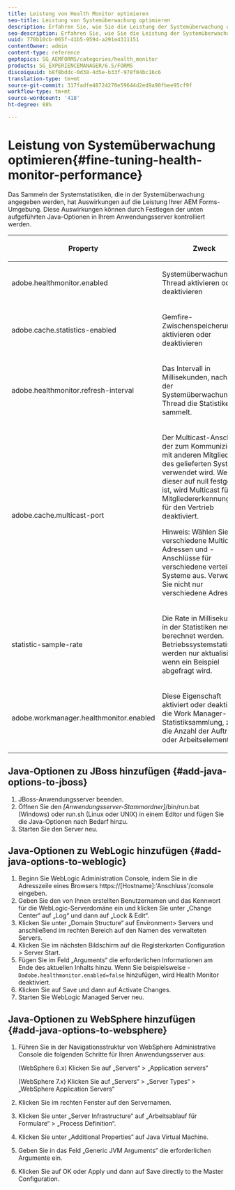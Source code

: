 ```yaml
---
title: Leistung von Health Monitor optimieren
seo-title: Leistung von Systemüberwachung optimieren
description: Erfahren Sie, wie Sie die Leistung der Systemüberwachung optimieren.
seo-description: Erfahren Sie, wie Sie die Leistung der Systemüberwachung optimieren.
uuid: 770b10cb-065f-41b5-9594-a291e4311151
contentOwner: admin
content-type: reference
geptopics: SG_AEMFORMS/categories/health_monitor
products: SG_EXPERIENCEMANAGER/6.5/FORMS
discoiquuid: b8f8bddc-0d38-4d5e-b33f-978f04bc16c6
translation-type: tm+mt
source-git-commit: 317fadfe48724270e59644d2ed9a90fbee95cf9f
workflow-type: tm+mt
source-wordcount: '418'
ht-degree: 88%

---
```



# Leistung von Systemüberwachung optimieren{#fine-tuning-health-monitor-performance}

Das Sammeln der Systemstatistiken, die in der Systemüberwachung angegeben werden, hat Auswirkungen auf die Leistung Ihrer AEM Forms-Umgebung. Diese Auswirkungen können durch Festlegen der unten aufgeführten Java-Optionen in Ihrem Anwendungsserver kontrolliert werden.

<table>
 <thead>
  <tr>
   <th><p>Property</p></th>
   <th><p>Zweck</p></th>
   <th><p>Standardwert</p></th>
  </tr>
 </thead>
 <tbody>
  <tr>
   <td><p>adobe.healthmonitor.enabled</p></td>
   <td><p>Systemüberwachung-Thread aktivieren oder deaktivieren</p></td>
   <td><p>true</p></td>
  </tr>
  <tr>
   <td><p>adobe.cache.statistics-enabled</p></td>
   <td><p>Gemfire-Zwischenspeicherung aktivieren oder deaktivieren</p></td>
   <td><p>true</p></td>
  </tr>
  <tr>
   <td><p>adobe.healthmonitor.refresh-interval</p></td>
   <td><p>Das Intervall in Millisekunden, nach dem der Systemüberwachung-Thread die Statistiken sammelt.</p></td>
   <td><p>10 Minuten (600.000 Millisekunden)</p></td>
  </tr>
  <tr>
   <td><p>adobe.cache.multicast-port</p></td>
   <td><p>Der Multicast-Anschluss, der zum Kommunizieren mit anderen Mitgliedern des gelieferten Systems verwendet wird. Wenn dieser auf null festgelegt ist, wird Multicast für die Mitgliedererkennung und für den Vertrieb deaktiviert. </p><p>Hinweis: Wählen Sie verschiedene Multicast-Adressen und -Anschlüsse für verschiedene verteilte Systeme aus. Verwenden Sie nicht nur verschiedene Adressen.</p></td>
   <td><p>Kein Standardwert. Gültige Werte reichen von 0 bis 65535.</p></td>
  </tr>
  <tr>
   <td><p>statistic-sample-rate</p></td>
   <td><p>Die Rate in Millisekunden, in der Statistiken neu berechnet werden. Betriebssystemstatistiken werden nur aktualisiert, wenn ein Beispiel abgefragt wird.</p></td>
   <td><p>600000</p></td>
  </tr>
  <tr>
   <td><p>adobe.workmanager.healthmonitor.enabled</p></td>
   <td><p>Diese Eigenschaft aktiviert oder deaktiviert die Work Manager-Statistiksammlung, z. B. die Anzahl der Aufträge oder Arbeitselemente.</p></td>
   <td><p>true</p></td>
  </tr>
 </tbody>
</table>

## Java-Optionen zu JBoss hinzufügen {#add-java-options-to-jboss}

1. JBoss-Anwendungsserver beenden.
1. Öffnen Sie den *[Anwendungsserver-Stammordner]*/bin/run.bat (Windows) oder run.sh (Linux oder UNIX) in einem Editor und fügen Sie die Java-Optionen nach Bedarf hinzu.
1. Starten Sie den Server neu.

## Java-Optionen zu WebLogic hinzufügen  {#add-java-options-to-weblogic}

1. Beginn Sie WebLogic Administration Console, indem Sie in die Adresszeile eines Browsers https://[Hostname]:&#39;Anschluss&#39;/console eingeben.
1. Geben Sie den von Ihnen erstellten Benutzernamen und das Kennwort für die WebLogic-Serverdomäne ein und klicken Sie unter „Change Center“ auf „Log“ und dann auf „Lock &amp; Edit“.
1. Klicken Sie unter „Domain Structure“ auf Environment> Servers und anschließend im rechten Bereich auf den Namen des verwalteten Servers.
1. Klicken Sie im nächsten Bildschirm auf die Registerkarten Configuration > Server Start.
1. Fügen Sie im Feld „Arguments“ die erforderlichen Informationen am Ende des aktuellen Inhalts hinzu. Wenn Sie beispielsweise - `Dadobe.healthmonitor.enabled=false` hinzufügen, wird Health Monitor deaktiviert.
1. Klicken Sie auf Save und dann auf Activate Changes.
1. Starten Sie WebLogic Managed Server neu.

## Java-Optionen zu WebSphere hinzufügen  {#add-java-options-to-websphere}

1. Führen Sie in der Navigationsstruktur von WebSphere Administrative Console die folgenden Schritte für Ihren Anwendungsserver aus:

   (WebSphere 6.x) Klicken Sie auf „Servers“ > „Application servers“

   (WebSphere 7.x) Klicken Sie auf „Servers“ > „Server Types“ > „WebSphere Application Servers“

1. Klicken Sie im rechten Fenster auf den Servernamen.
1. Klicken Sie unter „Server Infrastructure“ auf „Arbeitsablauf für Formulare“ > „Process Definition“.
1. Klicken Sie unter „Additional Properties“ auf Java Virtual Machine.
1. Geben Sie in das Feld „Generic JVM Arguments“ die erforderlichen Argumente ein.
1. Klicken Sie auf OK oder Apply und dann auf Save directly to the Master Configuration.

